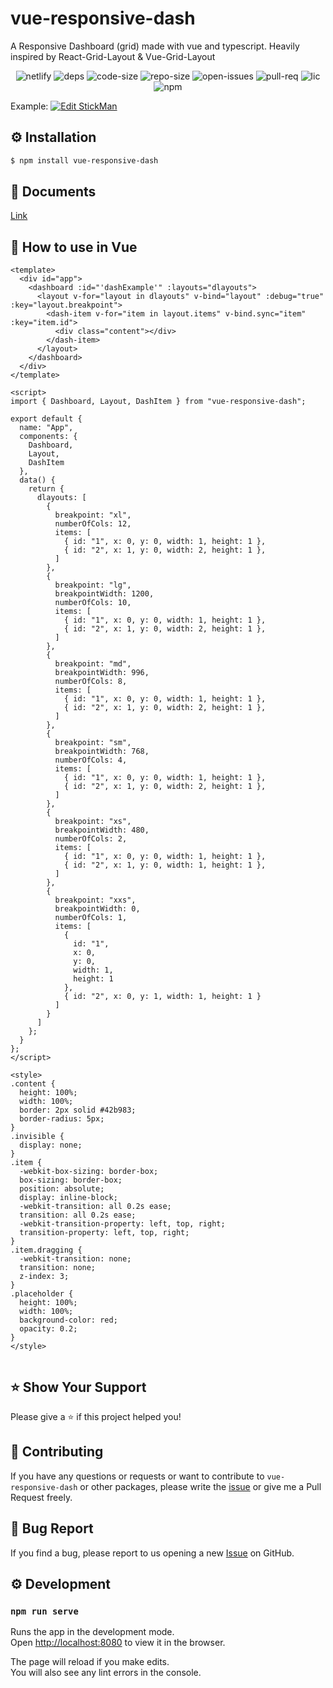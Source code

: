 # vue-responsive-dash

A Responsive Dashboard (grid) made with vue and typescript. 
Heavily inspired by React-Grid-Layout & Vue-Grid-Layout

<p align="center">
    <img alt="netlify" src="https://img.shields.io/netlify/0d5865ba-90df-4e35-826f-296d6fc6b106">
    <img alt="deps" src ="https://img.shields.io/david/bensladden/vue-responsive-dash">
    <img alt="code-size" src ="https://img.shields.io/github/languages/code-size/bensladden/vue-responsive-dash">
    <img alt="repo-size" src="https://img.shields.io/github/repo-size/bensladden/vue-responsive-dash">
    <img alt="open-issues" src="https://img.shields.io/github/issues-raw/bensladden/vue-responsive-dash">
    <img alt="pull-req" src="https://img.shields.io/github/issues-pr/bensladden/vue-responsive-dash">
    <img alt="lic" src="https://img.shields.io/github/license/bensladden/vue-responsive-dash">
    <img alt="npm" src="https://img.shields.io/npm/v/vue-responsive-dash">
</p>


Example: [![Edit StickMan](https://codesandbox.io/static/img/play-codesandbox.svg)](https://codesandbox.io/s/vue-responsive-dash-eggbc?fontsize=14&hidenavigation=1&theme=dark)

## ⚙️ Installation
```sh
$ npm install vue-responsive-dash
```
## 📄 Documents
[Link](https://vue-responsive-dash.netlify.com/)

## 🚀 How to use in Vue

```vue
<template>
  <div id="app">
    <dashboard :id="'dashExample'" :layouts="dlayouts">
      <layout v-for="layout in dlayouts" v-bind="layout" :debug="true" :key="layout.breakpoint">
        <dash-item v-for="item in layout.items" v-bind.sync="item" :key="item.id">
          <div class="content"></div>
        </dash-item>
      </layout>
    </dashboard>
  </div>
</template>

<script>
import { Dashboard, Layout, DashItem } from "vue-responsive-dash";

export default {
  name: "App",
  components: {
    Dashboard,
    Layout,
    DashItem
  },
  data() {
    return {
      dlayouts: [
        {
          breakpoint: "xl",
          numberOfCols: 12,
          items: [
            { id: "1", x: 0, y: 0, width: 1, height: 1 },
            { id: "2", x: 1, y: 0, width: 2, height: 1 },
          ]
        },
        {
          breakpoint: "lg",
          breakpointWidth: 1200,
          numberOfCols: 10,
          items: [
            { id: "1", x: 0, y: 0, width: 1, height: 1 },
            { id: "2", x: 1, y: 0, width: 2, height: 1 },
          ]
        },
        {
          breakpoint: "md",
          breakpointWidth: 996,
          numberOfCols: 8,
          items: [
            { id: "1", x: 0, y: 0, width: 1, height: 1 },
            { id: "2", x: 1, y: 0, width: 2, height: 1 },
          ]
        },
        {
          breakpoint: "sm",
          breakpointWidth: 768,
          numberOfCols: 4,
          items: [
            { id: "1", x: 0, y: 0, width: 1, height: 1 },
            { id: "2", x: 1, y: 0, width: 2, height: 1 },
          ]
        },
        {
          breakpoint: "xs",
          breakpointWidth: 480,
          numberOfCols: 2,
          items: [
            { id: "1", x: 0, y: 0, width: 1, height: 1 },
            { id: "2", x: 1, y: 0, width: 1, height: 1 },
          ]
        },
        {
          breakpoint: "xxs",
          breakpointWidth: 0,
          numberOfCols: 1,
          items: [
            {
              id: "1",
              x: 0,
              y: 0,
              width: 1,
              height: 1
            },
            { id: "2", x: 0, y: 1, width: 1, height: 1 }
          ]
        }
      ]
    };
  }
};
</script>

<style>
.content {
  height: 100%;
  width: 100%;
  border: 2px solid #42b983;
  border-radius: 5px;
}
.invisible {
  display: none;
}
.item {
  -webkit-box-sizing: border-box;
  box-sizing: border-box;
  position: absolute;
  display: inline-block;
  -webkit-transition: all 0.2s ease;
  transition: all 0.2s ease;
  -webkit-transition-property: left, top, right;
  transition-property: left, top, right;
}
.item.dragging {
  -webkit-transition: none;
  transition: none;
  z-index: 3;
}
.placeholder {
  height: 100%;
  width: 100%;
  background-color: red;
  opacity: 0.2;
}
</style>


```

## ⭐️ Show Your Support
Please give a ⭐️ if this project helped you!


## 👏 Contributing

If you have any questions or requests or want to contribute to `vue-responsive-dash` or other packages, please write the [issue](https://github.com/bensladden/vue-responsive-dash/issues) or give me a Pull Request freely.

## 🐞 Bug Report

If you find a bug, please report to us opening a new [Issue](https://github.com/bensladden/vue-responsive-dash/issues) on GitHub.

## ⚙️ Development
### `npm run serve`

Runs the app in the development mode.<br>
Open [http://localhost:8080](http://localhost:8080) to view it in the browser.

The page will reload if you make edits.<br>
You will also see any lint errors in the console.